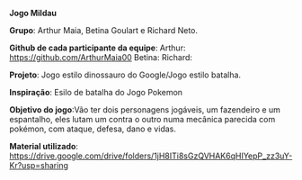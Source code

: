 **Jogo Mildau**

**Grupo**: Arthur Maia, Betina Goulart e Richard Neto.

**Github de cada participante da equipe**: Arthur: https://github.com/ArthurMaia00 Betina: Richard:

**Projeto**: Jogo estilo dinossauro do Google/Jogo estilo batalha.

**Inspiração**: Esilo de batalha do Jogo Pokemon

**Objetivo do jogo**:Vão ter dois personagens jogáveis, um fazendeiro e um espantalho, eles lutam um contra o outro numa mecânica parecida com pokémon, com ataque, defesa, dano e vidas.


   
**Material utilizado**: https://drive.google.com/drive/folders/1jH8ITi8sGzQVHAK6qHIYepP_zz3uY-Kr?usp=sharing

